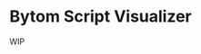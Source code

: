 Bytom Script Visualizer
============================

WIP

<!-- 
Bitcoin Script IDE
============================

A Bitcoin Script IDE to facilitate the learning, testing, and teaching of Bitcoin Script.

Features
--------

* Syntax highlighting
* Auto-complete
* Translation to and from assembly
* Stack visualizer
* Step-by-step debugger

Try it out!
--------------------
1. Open up IDE in https://siminchen.github.io/bitcoinIDE/
2. In the **Script pane**, type in some script code:
  * ex. 1  2  OP_ADD
  * ex. 123  OP_HASH256
  * ex. 1  OP_IF  2  OP_ELSE  3  OP_ENDIF
3. View the equivalent assembly code by clicking the **Assembly tab**
4. To execute the script, return to the Script tab and hit the **Run** button on the bottom to run the code
5. Note the stack operations in the **Stack pane** on the right.
6. To process the script one command at a time, hit the **Step** button on the bottom
7. Note the stack operations
8. Note the text box on the bottom that shows the next command
9. To process the remainder of the commands, hit the **Continue** button on the bottom
10. If the script was a valid script, then the text box on the bottom will be green and the stack elements will be orange.
11. If the script was invalid, then the text box and the stack elements will be red

-->


